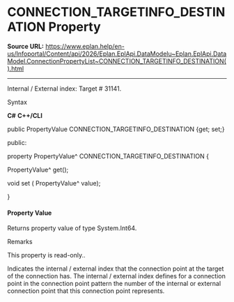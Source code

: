 # CONNECTION_TARGETINFO_DESTINATION Property

**Source URL:** https://www.eplan.help/en-us/Infoportal/Content/api/2026/Eplan.EplApi.DataModelu~Eplan.EplApi.DataModel.ConnectionPropertyList~CONNECTION_TARGETINFO_DESTINATION().html

---

Internal / External index: Target # 31141.

Syntax

**C#**
**C++/CLI**


public PropertyValue CONNECTION_TARGETINFO_DESTINATION {get; set;}

public:

property PropertyValue^ CONNECTION_TARGETINFO_DESTINATION {

   PropertyValue^ get();

   void set (    PropertyValue^ value);

}


#### Property Value

Returns property value of type System.Int64.

Remarks

This property is read-only..

Indicates the internal / external index that the connection point at the target of the connection has. The internal / external index defines for a connection point in the connection point pattern the number of the internal or external connection point that this connection point represents.
